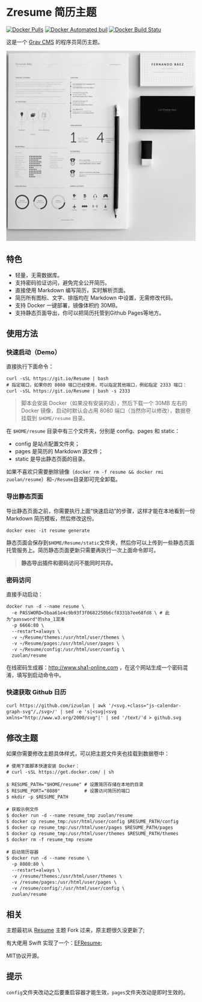 # Zresume 简历主题

[![Docker Pulls](https://img.shields.io/docker/pulls/zuolan/resume.svg)](https://hub.docker.com/r/zuolan/resume/)  [![Docker Automated buil](https://img.shields.io/docker/automated/zuolan/resume.svg)](https://hub.docker.com/r/zuolan/resume/)  [![Docker Build Statu](https://img.shields.io/docker/build/zuolan/resume.svg)](https://hub.docker.com/r/zuolan/resume/)

这是一个 [Grav CMS](http://getgrav.[]/) 的程序员简历主题。

![screenshot](screenshot.jpg)

## 特色

* 轻量，无需数据库。
* 支持密码验证访问，避免完全公开简历。
* 直接使用 Markdown 编写简历，实时解析页面。
* 简历所有图标、文字、排版均在 Markdown 中设置，无需修改代码。
* 支持 Docker 一键部署，镜像体积约 30MB。
* 支持静态页面导出，你可以把简历托管到Github Pages等地方。

## 使用方法

### 快速启动（Demo）

直接执行下面命令：

```shell
curl -sSL https://git.io/Resume | bash
# 指定端口，如果你的 8080 端口已经使用，可以指定其他端口，例如指定 2333 端口：
curl -sSL https://git.io/Resume | bash -s 2333
```

> 脚本会安装 Docker（如果没有安装的话），然后下载一个 30MB 左右的 Docker 镜像，启动时默认会占用 8080 端口（当然你可以修改），数据卷挂载到 `$HOME/resume` 目录。

在 `$HOME/resume` 目录中有三个文件夹，分别是 config、pages 和 static：

- config 是站点配置文件夹；
- pages 是简历的 Markdown 源文件；
- static 是导出静态页面的目录。

如果不喜欢只需要删除镜像（`docker rm -f resume && docker rmi zuolan/resume`）和`~/Resume`目录即可完全卸载。

### 导出静态页面

导出静态页面之前，你需要执行上面“快速启动”的步骤，这样才能在本地看到一份 Markdown 简历模板，然后修改这份。

```shell
docker exec -it resume generate
```

静态页面会保存到`$HOME/Resume/static`文件夹，然后你可以上传到一些静态页面托管服务上。简历静态页面更新只需要再执行一次上面命令即可。

> **静态导出插件和密码访问不能同时共存。**

### 密码访问

直接手动启动：

```shell
docker run -d --name resume \
  -e PASSWORD=5baa61e4c9b93f3f0682250b6cf8331b7ee68fd8 \ # 此为"password"的sha_1混淆
  -p 6666:80 \
  --restart=always \
  -v ~/Resume/themes:/usr/html/user/themes \
  -v ~/Resume/pages:/usr/html/user/pages \
  -v ~/Resume/config:/usr/html/user/config \
  zuolan/resume
```

在线密码生成器：http://www.sha1-online.com ，在这个网站生成一个密码混淆，填写到启动命令中。

### 快速获取 Github 日历

```
curl https://github.com/izuolan | awk '/<svg.+class="js-calendar-graph-svg"/,/svg>/' | sed -e 's|<svg|<svg xmlns="http://www.w3.org/2000/svg"|' | sed '/text/'d > github.svg
```

## 修改主题

如果你需要修改主题具体样式，可以把主题文件夹也挂载到数据卷中：

```shell
# 使用下面脚本快速安装 Docker：
# curl -sSL https://get.docker.com/ | sh

$ RESUME_PATH="$HOME/resume" # 设置简历存储在本地的目录
$ RESUME_PORT="8080"         # 设置访问简历的端口
$ mkdir -p $RESUME_PATH

# 获取示例文件
$ docker run -d --name resume_tmp zuolan/resume
$ docker cp resume_tmp:/usr/html/user/config $RESUME_PATH/config
$ docker cp resume_tmp:/usr/html/user/pages $RESUME_PATH/pages
$ docker cp resume_tmp:/usr/html/user/themes $RESUME_PATH/themes
$ docker rm -f resume_tmp resume

# 启动简历容器
$ docker run -d --name resume \
  -p 8080:80 \
  --restart=always \
  -v /resume/themes:/usr/html/user/themes \
  -v /resume/pages:/usr/html/user/pages \
  -v /resume/config/:/usr/html/user/config \
  zuolan/resume
```

## 相关

主题最初从 [Resume](https://github.com/getgrav/grav-theme-resume) 主题 Fork 过来，原主题很久没更新了;

有大佬用 Swift 实现了一个：[EFResume](https://github.com/EyreFree/EFResume);

MIT协议开源。

## 提示

`config`文件夹改动之后要重启容器才能生效，`pages`文件夹改动是即时生效的。
